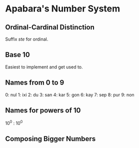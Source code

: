 # Apabara's Number System

## Ordinal-Cardinal Distinction

Suffix *ste* for ordinal.

## Base 10

Easiest to implement and get used to.

## Names from 0 to 9

0: nul
1: ixi
2: du
3: san
4: kar
5: gon
6: kay
7: sep
8: pur
9: non

## Names for powers of 10

$10^{0}$ : 10<sup>0</sup>

## Composing Bigger Numbers
